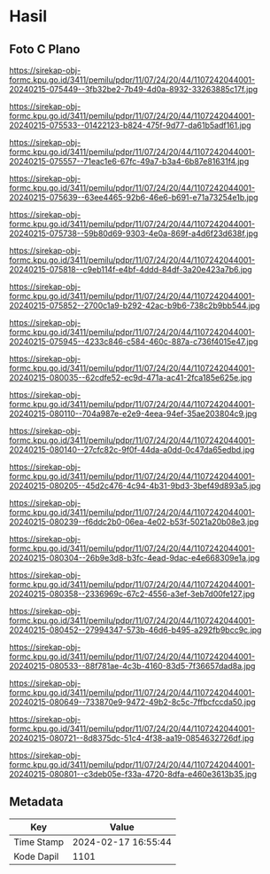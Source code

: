 # Hasil

## Foto C Plano

https://sirekap-obj-formc.kpu.go.id/3411/pemilu/pdpr/11/07/24/20/44/1107242044001-20240215-075449--3fb32be2-7b49-4d0a-8932-33263885c17f.jpg

https://sirekap-obj-formc.kpu.go.id/3411/pemilu/pdpr/11/07/24/20/44/1107242044001-20240215-075533--01422123-b824-475f-9d77-da61b5adf161.jpg

https://sirekap-obj-formc.kpu.go.id/3411/pemilu/pdpr/11/07/24/20/44/1107242044001-20240215-075557--71eac1e6-67fc-49a7-b3a4-6b87e81631f4.jpg

https://sirekap-obj-formc.kpu.go.id/3411/pemilu/pdpr/11/07/24/20/44/1107242044001-20240215-075639--63ee4465-92b6-46e6-b691-e71a73254e1b.jpg

https://sirekap-obj-formc.kpu.go.id/3411/pemilu/pdpr/11/07/24/20/44/1107242044001-20240215-075738--59b80d69-9303-4e0a-869f-a4d6f23d638f.jpg

https://sirekap-obj-formc.kpu.go.id/3411/pemilu/pdpr/11/07/24/20/44/1107242044001-20240215-075818--c9eb114f-e4bf-4ddd-84df-3a20e423a7b6.jpg

https://sirekap-obj-formc.kpu.go.id/3411/pemilu/pdpr/11/07/24/20/44/1107242044001-20240215-075852--2700c1a9-b292-42ac-b9b6-738c2b9bb544.jpg

https://sirekap-obj-formc.kpu.go.id/3411/pemilu/pdpr/11/07/24/20/44/1107242044001-20240215-075945--4233c846-c584-460c-887a-c736f4015e47.jpg

https://sirekap-obj-formc.kpu.go.id/3411/pemilu/pdpr/11/07/24/20/44/1107242044001-20240215-080035--62cdfe52-ec9d-471a-ac41-2fca185e625e.jpg

https://sirekap-obj-formc.kpu.go.id/3411/pemilu/pdpr/11/07/24/20/44/1107242044001-20240215-080110--704a987e-e2e9-4eea-94ef-35ae203804c9.jpg

https://sirekap-obj-formc.kpu.go.id/3411/pemilu/pdpr/11/07/24/20/44/1107242044001-20240215-080140--27cfc82c-9f0f-44da-a0dd-0c47da65edbd.jpg

https://sirekap-obj-formc.kpu.go.id/3411/pemilu/pdpr/11/07/24/20/44/1107242044001-20240215-080205--45d2c476-4c94-4b31-9bd3-3bef49d893a5.jpg

https://sirekap-obj-formc.kpu.go.id/3411/pemilu/pdpr/11/07/24/20/44/1107242044001-20240215-080239--f6ddc2b0-06ea-4e02-b53f-5021a20b08e3.jpg

https://sirekap-obj-formc.kpu.go.id/3411/pemilu/pdpr/11/07/24/20/44/1107242044001-20240215-080304--26b9e3d8-b3fc-4ead-9dac-e4e668309e1a.jpg

https://sirekap-obj-formc.kpu.go.id/3411/pemilu/pdpr/11/07/24/20/44/1107242044001-20240215-080358--2336969c-67c2-4556-a3ef-3eb7d00fe127.jpg

https://sirekap-obj-formc.kpu.go.id/3411/pemilu/pdpr/11/07/24/20/44/1107242044001-20240215-080452--27994347-573b-46d6-b495-a292fb9bcc9c.jpg

https://sirekap-obj-formc.kpu.go.id/3411/pemilu/pdpr/11/07/24/20/44/1107242044001-20240215-080533--88f781ae-4c3b-4160-83d5-7f36657dad8a.jpg

https://sirekap-obj-formc.kpu.go.id/3411/pemilu/pdpr/11/07/24/20/44/1107242044001-20240215-080649--733870e9-9472-49b2-8c5c-7ffbcfccda50.jpg

https://sirekap-obj-formc.kpu.go.id/3411/pemilu/pdpr/11/07/24/20/44/1107242044001-20240215-080721--8d8375dc-51c4-4f38-aa19-0854632726df.jpg

https://sirekap-obj-formc.kpu.go.id/3411/pemilu/pdpr/11/07/24/20/44/1107242044001-20240215-080801--c3deb05e-f33a-4720-8dfa-e460e3613b35.jpg


## Metadata

| Key        | Value               |
| ---------- | ------------------- |
| Time Stamp | 2024-02-17 16:55:44 |
| Kode Dapil | 1101                |



